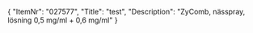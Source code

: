 {
  "ItemNr": "027577",
  "Title": "test",
  "Description": "ZyComb, nässpray, lösning 0,5 mg/ml + 0,6 mg/ml"
}